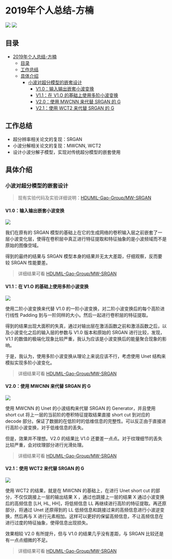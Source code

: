 <!--
 * @Description: 
 * @Author: shaonianruntu
 * @Github: 
 * @Date: 2020-01-17 10:54:53
 * @LastEditTime : 2020-01-23 16:03:12
 -->
# 2019年个人总结-方楠

<a href="https://github.com/HDUMIL-Gao-Group"><img src="https://img.shields.io/badge/Organization-%20Gao%20Group%20@%20HDUMIL-blue"></img></a>
<a href="https://github.com/shaonianruntu"><img src="https://img.shields.io/badge/Auther-方楠-yellow"></img></a>

## 目录
- [2019年个人总结-方楠](#2019%e5%b9%b4%e4%b8%aa%e4%ba%ba%e6%80%bb%e7%bb%93-%e6%96%b9%e6%a5%a0)
  - [目录](#%e7%9b%ae%e5%bd%95)
  - [工作总结](#%e5%b7%a5%e4%bd%9c%e6%80%bb%e7%bb%93)
  - [具体介绍](#%e5%85%b7%e4%bd%93%e4%bb%8b%e7%bb%8d)
    - [小波对超分模型的嵌套设计](#%e5%b0%8f%e6%b3%a2%e5%af%b9%e8%b6%85%e5%88%86%e6%a8%a1%e5%9e%8b%e7%9a%84%e5%b5%8c%e5%a5%97%e8%ae%be%e8%ae%a1)
      - [V1.0：输入输出嵌套小波变换](#v10%e8%be%93%e5%85%a5%e8%be%93%e5%87%ba%e5%b5%8c%e5%a5%97%e5%b0%8f%e6%b3%a2%e5%8f%98%e6%8d%a2)
      - [V1.1：在 V1.O 的基础上使用多阶小波变换](#v11%e5%9c%a8-v1o-%e7%9a%84%e5%9f%ba%e7%a1%80%e4%b8%8a%e4%bd%bf%e7%94%a8%e5%a4%9a%e9%98%b6%e5%b0%8f%e6%b3%a2%e5%8f%98%e6%8d%a2)
      - [V2.0：使用 MWCNN 来代替 SRGAN 的 G](#v20%e4%bd%bf%e7%94%a8-mwcnn-%e6%9d%a5%e4%bb%a3%e6%9b%bf-srgan-%e7%9a%84-g)
      - [V2.1：使用 WCT2 来代替 SRGAN 的 G](#v21%e4%bd%bf%e7%94%a8-wct2-%e6%9d%a5%e4%bb%a3%e6%9b%bf-srgan-%e7%9a%84-g)


## 工作总结
- 超分辨率相关论文的复现：SRGAN
- 小波分解相关论文的复现：MWCNN, WCT2
- 设计小波分解子模型，实现对传统超分模型的嵌套使用

## 具体介绍

### 小波对超分模型的嵌套设计

> 现有实验代码及实验详细说明：[HDUMIL-Gao-Group/MW-SRGAN](https://github.com/HDUMIL-Gao-Group/MW-SRGAN) 

#### V1.0：输入输出嵌套小波变换

<img src="https://img.shields.io/badge/MWSRGAN-v1.0-blue"></img>

我们在原有的 SRGAN 模型的基础上在它的生成网络的卷积输入层之前嵌套了一层小波变化层，使得在卷积层中真正进行特征提取和特征抽象的是小波频域而不是原始的图像空域。

得到的最终的结果与 SRGAN 模型本身的结果并无太大差距，仔细观察，反而要较 SRGAN 性能要差。

> 详细结果可看 [HDUMIL-Gao-Group/MW-SRGAN](https://github.com/HDUMIL-Gao-Group/MW-SRGAN) 

#### V1.1：在 V1.O 的基础上使用多阶小波变换

<img src="https://img.shields.io/badge/MWSRGAN-v1.1-blue"></img>

使用二阶小波变换来代替 V1.0 的一阶小波变换，对二阶小波变换后的每个高阶进行线性 Padding 到与一阶同样的大小。然后一起进行卷积层的特征提取。

得到的结果出现大面积的失真，通过对输出层在激活函数之前和激活函数之后，以及小波变化之后的输入层的参数与 V1.0 版本和原始的 SRGAN 进行比较，发现，V1.1 的数值的极端化现象比较严重，我认为应该是小波变换后的能量聚合现象的影响。

于是，我认为，使用多阶小波变换从理论上来说应该不行，考虑使用 Unet 结构来模拟实现多阶小波变化。

> 详细结果可看 [HDUMIL-Gao-Group/MW-SRGAN](https://github.com/HDUMIL-Gao-Group/MW-SRGAN) 

#### V2.0：使用 MWCNN 来代替 SRGAN 的 G

<img src="https://img.shields.io/badge/MWSRGAN-v2.0-blue"></img>

使用 MWCNN 的 Unet 的小波结构来代替 SRGAN 的 Generator，并且使用 short cut 将上一层的当前阶的卷积特征提取结果直接 short cut 到对应的 decode 部分。保证了数据的在低阶时的低维信息的完整性。可以反正由于直接进行高阶小波变换，对于低维信息的丢失。

但是，效果并不理想。V2.0 的结果比 V1.0 还要差一点点。对于纹理细节的丢失比较严重，会对纹理部分进行光滑处理。

> 详细结果可看 [HDUMIL-Gao-Group/MW-SRGAN](https://github.com/HDUMIL-Gao-Group/MW-SRGAN) 

#### V2.1：使用 WCT2 来代替 SRGAN 的 G

<img src="https://img.shields.io/badge/MWSRGAN-v2.1-blue"></img>

使用 WCT2 的结果，就是在 MWCNN 的基础上，在进行 Unet short cut 的部分，不仅仅跳接上一层的输出结果 X ，通过也跳接上一层的结果 X 通过小波变换后的高频信息 [LH, HL, HH]，将低频信息 LL 再继续进行高阶的特征提取。再还原部分，将通过 Unet 还原得到的 LL 低频信息和跳接过来的高频信息进行小波逆变换，然后再与 X 进行元素相加。这样可以更好的保留高频信息，不让高频信息在进行过度的特征抽象，使得信息出现损失。

效果相较 V2.0 有所提升，但与 V1.0 的结果几乎没有差距，与 SRGAN 比较还是有一点点细微的不足。

> 详细结果可看 [HDUMIL-Gao-Group/MW-SRGAN](https://github.com/HDUMIL-Gao-Group/MW-SRGAN) 
